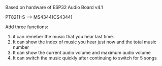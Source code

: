 Based on hardware of ESP32 Audio Board v4.1

PT8211-S --> MS4344(CS4344)

Add three functions:

1. it can remeber the music that you hear last time.
2. It can show the index of music you hear just now and the total music number
3. It can show the current audio volume and maximum audio volume
4. It can switch the music quickly after continuing to switch for 5 songs
